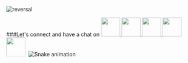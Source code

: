 ![reversal](https://capsule-render.vercel.app/api?type=rect&text=HeLLO%20EVERYONE!%20👋&fontAlign=50&fontSize=50&descAlign=60&descAlignY=50&theme=radical)

###Let's connect and have a chat on 
<a href="https://www.facebook.com/onyema.rexxie">
<img height="50" src="https://user-images.githubusercontent.com/105394366/191703030-93f17ddf-fa7c-419c-bbdf-03e930ec6665.png"/></a><a href="https://www.instagram.com/rex_onyema">
<img height="50" src="https://user-images.githubusercontent.com/105394366/191773376-2aec5c91-a845-4d22-b727-67c4c89fee2a.png"/></a><a href="https://www.linkedin.com/mwlite/in/peter-onyema-04a2a522b">
<img height="50" src="https://user-images.githubusercontent.com/105394366/191774452-a84263f6-9783-4fc6-9fc4-a68faeefd7c4.png"/><a/><a href="https://twitter.com/Rexonyema?t=4AUTmfR0TAPBFKo9GJqOmA&s=09">
<img height="50" src="https://user-images.githubusercontent.com/105394366/191777644-12ee88ba-cd31-4868-b096-b569a2bcb529.png"/><a/>
<img height="50" src="https://user-images.githubusercontent.com/46517096/166974368-9798f39f-1f46-499c-b14e-81f0a3f83a06.png"/>
</a>
<img  src=""/>
![Snake animation](https://github.com/thepiyushmalhotra/thepiyushmalhotra/blob/output/github-contribution-grid-snake.svg)

